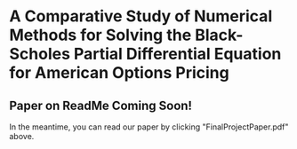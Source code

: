 # A Comparative Study of Numerical Methods for Solving the Black-Scholes Partial Differential Equation for American Options Pricing

## Paper on ReadMe Coming Soon!
In the meantime, you can read our paper by clicking "FinalProjectPaper.pdf" above. 
